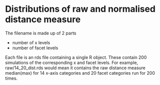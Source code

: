 # Distributions of raw and normalised distance measure

The filename is made up of 2 parts
- number of x levels
- number of facet levels

Each file is an rds file containing a single R object. These contain 200 simulations of the corresponding x and facet levels.
For example, raw/14_20_dist.rds would mean it contains the raw distance measure median(max) for 14 x-axis categories and 20 facet categories run for 200 times.